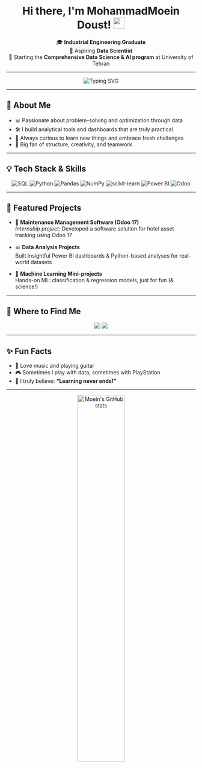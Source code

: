 <!-- Moein Doust's GitHub Profile README -->

<h1 align="center">Hi there, I'm MohammadMoein Doust! <img src="https://media.giphy.com/media/hvRJCLFzcasrR4ia7z/giphy.gif" width="30"/></h1>

<p align="center">
  🎓 <b>Industrial Engineering Graduate</b> <br>
  🤖 Aspiring <b>Data Scientist</b><br>
  🏫 Starting the <b>Comprehensive Data Science & AI program</b> at University of Tehran
</p>

---

<p align="center">
  <img src="https://readme-typing-svg.herokuapp.com?font=Fira+Code&weight=500&pause=1000&color=36BCF7&width=435&lines=Turning+data+into+actionable+insights!;Lifelong+learner+%7C+Problem+Solver;Tech+Enthusiast" alt="Typing SVG" />
</p>

---

## 🚀 About Me

- 📊 Passionate about problem-solving and optimization through data  
- 🛠️ I build analytical tools and dashboards that are truly practical  
- 🌱 Always curious to learn new things and embrace fresh challenges  
- 🧩 Big fan of structure, creativity, and teamwork  

---

## 💡 Tech Stack & Skills

<div align="center">

  <img alt="SQL" src="https://img.shields.io/badge/SQL%20Server-CC2927?style=for-the-badge&logo=microsoftsqlserver&logoColor=white"/>
  <img alt="Python" src="https://img.shields.io/badge/Python-3776AB?style=for-the-badge&logo=python&logoColor=white"/>
  <img alt="Pandas" src="https://img.shields.io/badge/Pandas-150458?style=for-the-badge&logo=pandas&logoColor=white"/>
  <img alt="NumPy" src="https://img.shields.io/badge/NumPy-013243?style=for-the-badge&logo=numpy&logoColor=white"/>
  <img alt="scikit-learn" src="https://img.shields.io/badge/scikit--learn-F7931E?style=for-the-badge&logo=scikit-learn&logoColor=white"/>
  <img alt="Power BI" src="https://img.shields.io/badge/Power%20BI-F2C811?style=for-the-badge&logo=powerbi&logoColor=black"/>
  <img alt="Odoo" src="https://img.shields.io/badge/Odoo-875A7B?style=for-the-badge&logo=odoo&logoColor=white"/>
</div>

---

## 📂 Featured Projects

- 🏨 <b>Maintenance Management Software (Odoo 17)</b>  
  <i>Internship project:</i> Developed a software solution for hotel asset tracking using Odoo 17

- 📊 <b>Data Analysis Projects</b>  
  Built insightful Power BI dashboards & Python-based analyses for real-world datasets

- 🤖 <b>Machine Learning Mini-projects</b>  
  Hands-on ML: classification & regression models, just for fun (& science!)

---

## 🔗 Where to Find Me

<p align="center">
  <a href="https://www.linkedin.com/in/moeindoust/"><img src="https://img.shields.io/badge/LinkedIn-blue?logo=linkedin&style=for-the-badge" /></a>
  <a href="https://www.kaggle.com/moeindoust"><img src="https://img.shields.io/badge/Kaggle-20BEFF?logo=kaggle&logoColor=white&style=for-the-badge" /></a>
</p>

---

## ✨ Fun Facts

- 🎸 Love music and playing guitar  
- 🎮 Sometimes I play with data, sometimes with PlayStation  
- 🧠 I truly believe: <b>“Learning never ends!”</b>  

---

<p align="center">
  <img src="https://github-readme-stats.vercel.app/api?username=moeindoust&show_icons=true&theme=tokyonight" alt="Moein's GitHub stats" width="50%"/>
</p>

<!-- Let’s turn data into stories! -->
